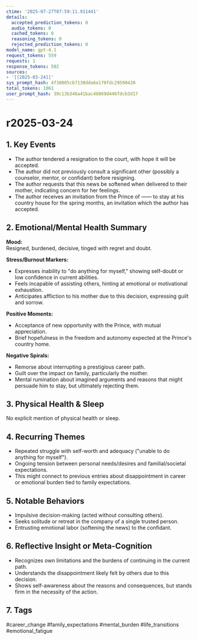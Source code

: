 ```yaml
---
ctime: '2025-07-27T07:59:11.911441'
details:
  accepted_prediction_tokens: 0
  audio_tokens: 0
  cached_tokens: 0
  reasoning_tokens: 0
  rejected_prediction_tokens: 0
model_name: gpt-4.1
request_tokens: 559
requests: 1
response_tokens: 502
sources:
- '[[2025-03-24]]'
sys_prompt_hash: 4f38005cb7130dda6e170fdc29590420
total_tokens: 1061
user_prompt_hash: 39c13b346a41bac48869d446fdcb3d17
---
```

# r2025-03-24

## 1. Key Events

- The author tendered a resignation to the court, with hope it will be accepted.
- The author did not previously consult a significant other (possibly a counselor, mentor, or confidant) before resigning.
- The author requests that this news be softened when delivered to their mother, indicating concern for her feelings.
- The author receives an invitation from the Prince of —— to stay at his country house for the spring months, an invitation which the author has accepted.

## 2. Emotional/Mental Health Summary

**Mood:**  
Resigned, burdened, decisive, tinged with regret and doubt.

**Stress/Burnout Markers:**  
- Expresses inability to "do anything for myself," showing self-doubt or low confidence in current abilities.
- Feels incapable of assisting others, hinting at emotional or motivational exhaustion.
- Anticipates affliction to his mother due to this decision, expressing guilt and sorrow.

**Positive Moments:**  
- Acceptance of new opportunity with the Prince, with mutual appreciation.
- Brief hopefulness in the freedom and autonomy expected at the Prince's country home.

**Negative Spirals:**  
- Remorse about interrupting a prestigious career path.
- Guilt over the impact on family, particularly the mother.
- Mental rumination about imagined arguments and reasons that might persuade him to stay, but ultimately rejecting them.

## 3. Physical Health & Sleep

No explicit mention of physical health or sleep.

## 4. Recurring Themes

- Repeated struggle with self-worth and adequacy ("unable to do anything for myself").
- Ongoing tension between personal needs/desires and familial/societal expectations.
- This might connect to previous entries about disappointment in career or emotional burden tied to family expectations.

## 5. Notable Behaviors

- Impulsive decision-making (acted without consulting others).
- Seeks solitude or retreat in the company of a single trusted person.
- Entrusting emotional labor (softening the news) to the confidant.

## 6. Reflective Insight or Meta-Cognition

- Recognizes own limitations and the burdens of continuing in the current path.
- Understands the disappointment likely felt by others due to this decision.
- Shows self-awareness about the reasons and consequences, but stands firm in the necessity of the action.

## 7. Tags

#career_change #family_expectations #mental_burden #life_transitions #emotional_fatigue